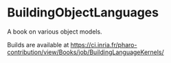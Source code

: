 # BuildingObjectLanguages
A book on various object models.

Builds are available at https://ci.inria.fr/pharo-contribution/view/Books/job/BuildingLanguageKernels/
